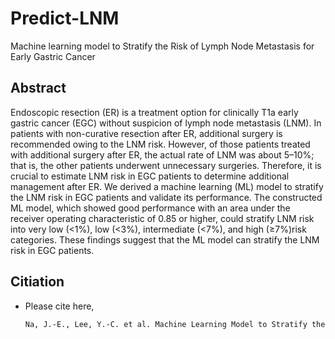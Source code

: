 # Predict-LNM
Machine learning model to Stratify the Risk of Lymph Node Metastasis for Early Gastric Cancer

## **Abstract**
Endoscopic resection (ER) is a treatment option for clinically T1a early gastric cancer (EGC) without suspicion of lymph node metastasis (LNM). In patients with non-curative resection after ER, additional surgery is recommended owing to the LNM risk. However, of those patients treated with additional surgery after ER, the actual rate of LNM was about 5–10%; that is, the other patients underwent unnecessary surgeries. Therefore, it is crucial to estimate LNM risk in EGC patients to determine additional management after ER. We derived a machine learning (ML) model to stratify the LNM risk in EGC patients and validate its performance. The constructed ML model, which showed good performance with an area under the receiver operating characteristic of 0.85 or higher, could stratify LNM risk into very low (<1%), low (<3%), intermediate (<7%), and high (≥7%)risk categories. These findings suggest that the ML model can stratify the LNM risk in EGC patients.

## **Citiation**
- Please cite here,

    ```markdown
    Na, J.-E., Lee, Y.-C. et al. Machine Learning Model to Stratify the Risk of Lymph Node Metastasis for Early Gastric Cancer: A Single-Center Cohort Study. Cancers 14, 1121 (2022).
    ```
